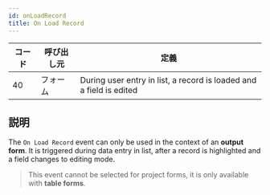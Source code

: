 ```yaml
---
id: onLoadRecord
title: On Load Record
---
```


| コード | 呼び出し元 | 定義                                                                  |
| --- | ----- | ------------------------------------------------------------------- |
| 40  | フォーム  | During user entry in list, a record is loaded and a field is edited |


## 説明

The `On Load Record` event can only be used in the context of an **output form**. It is triggered during data entry in list, after a record is highlighted and a field changes to editing mode.

> This event cannot be selected for project forms, it is only available with **table forms**.



